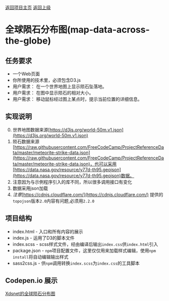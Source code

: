 [返回项目主页](https://github.com/xdsnet/freecodecamp-prj/)  [返回上级](../)
#  全球陨石分布图(map-data-across-the-globe)

## 任务要求
* 一个Web页面
* 你所使用的技术里，必须包含D3.js
* 用户需求： 在一个世界地图上显示陨石坠落地。
* 用户需求： 在图中显示陨石的相对大小。
* 用户需求： 移动鼠标经过图上某点时，提示当前位置的详细信息。

## 实现说明
0. 世界地图数据来源[https://d3js.org/world-50m.v1.json](https://d3js.org/world-50m.v1.json)
1. 陨石数据来源 [https://raw.githubusercontent.com/FreeCodeCamp/ProjectReferenceData/master/meteorite-strike-data.json](https://raw.githubusercontent.com/FreeCodeCamp/ProjectReferenceData/master/meteorite-strike-data.json)，也可以采用[https://data.nasa.gov/resource/y77d-th95.geojson](https://data.nasa.gov/resource/y77d-th95.geojson)数据。
2. 注意因为与示例程序引入的库不同，所以很多调用接口有变化
3. 数据采用json加载
4. *注意*[https://cdnjs.cloudflare.com/](https://cdnjs.cloudflare.com/) 提供的`topojson`版本`2.0`内容有问题,必须用`2.2.0`


## 项目结构
* index.html - 入口和所有内容的展示
* index.js - 运用了D3的脚本文件
* index.scss - scss样式文件，经由编译后输出`index.css`供`index.html`引入
* package.json - `npm`项目配置文件，这里仅仅用来加载样式编辑，使用`npm install`将自动编辑输出样式
* sass2css.js - 供`npm`调用转换`index.scss`为`index.css`的工具脚本

## Codepen.io 展示
[Xdsnet的全球陨石分布图](https://codepen.io/xdsnet/full/pNOBje)
